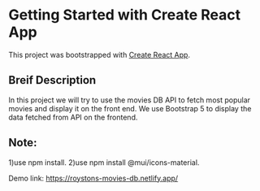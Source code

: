 # Getting Started with Create React App

This project was bootstrapped with [Create React App](https://github.com/facebook/create-react-app).

## Breif Description

In this project we will try to use the movies DB API to fetch most popular movies and display it on the front end.
We use Bootstrap 5 to display the data fetched from API on the frontend.

## Note:
1)use npm install.
2)use npm install @mui/icons-material.


Demo link: https://roystons-movies-db.netlify.app/

